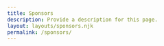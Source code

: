 ```yaml
---
title: Sponsors
description: Provide a description for this page.
layout: layouts/sponsors.njk
permalink: /sponsors/
---
```

